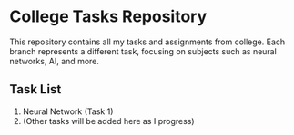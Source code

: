 # College Tasks Repository

This repository contains all my tasks and assignments from college. Each branch represents a different task, focusing on subjects such as neural networks, AI, and more.

## Task List
1. Neural Network (Task 1)
2. (Other tasks will be added here as I progress)
